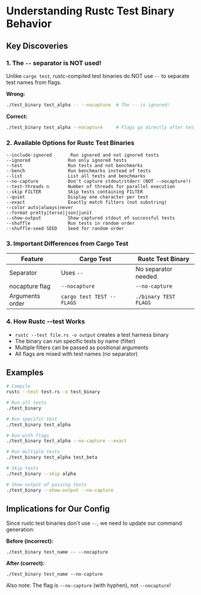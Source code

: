 # Understanding Rustc Test Binary Behavior

## Key Discoveries

### 1. The `--` separator is NOT used!

Unlike `cargo test`, rustc-compiled test binaries do NOT use `--` to separate test names from flags.

**Wrong:**
```bash
./test_binary test_alpha -- --nocapture  # The -- is ignored!
```

**Correct:**
```bash
./test_binary test_alpha --nocapture     # Flags go directly after test name
```

### 2. Available Options for Rustc Test Binaries

```
--include-ignored       Run ignored and not ignored tests
--ignored              Run only ignored tests
--test                 Run tests and not benchmarks
--bench                Run benchmarks instead of tests
--list                 List all tests and benchmarks
--no-capture           Don't capture stdout/stderr (NOT --nocapture!)
--test-threads n       Number of threads for parallel execution
--skip FILTER          Skip tests containing FILTER
--quiet                Display one character per test
--exact                Exactly match filters (not substring)
--color auto|always|never
--format pretty|terse|json|junit
--show-output          Show captured stdout of successful tests
--shuffle              Run tests in random order
--shuffle-seed SEED    Seed for random order
```

### 3. Important Differences from Cargo Test

| Feature | Cargo Test | Rustc Test Binary |
|---------|-----------|-------------------|
| Separator | Uses `--` | No separator needed |
| nocapture flag | `--nocapture` | `--no-capture` |
| Arguments order | `cargo test TEST -- FLAGS` | `./binary TEST FLAGS` |

### 4. How Rustc --test Works

- `rustc --test file.rs -o output` creates a test harness binary
- The binary can run specific tests by name (filter)
- Multiple filters can be passed as positional arguments
- All flags are mixed with test names (no separator)

## Examples

```bash
# Compile
rustc --test test.rs -o test_binary

# Run all tests
./test_binary

# Run specific test
./test_binary test_alpha

# Run with flags
./test_binary test_alpha --no-capture --exact

# Run multiple tests
./test_binary test_alpha test_beta

# Skip tests
./test_binary --skip alpha

# Show output of passing tests
./test_binary --show-output --no-capture
```

## Implications for Our Config

Since rustc test binaries don't use `--`, we need to update our command generation:

**Before (incorrect):**
```
./test_binary test_name -- --nocapture
```

**After (correct):**
```
./test_binary test_name --no-capture
```

Also note: The flag is `--no-capture` (with hyphen), not `--nocapture`!